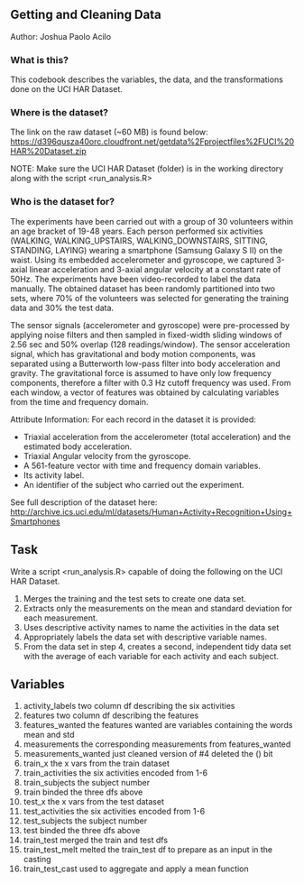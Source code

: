 ## Getting and Cleaning Data
Author: Joshua Paolo Acilo 


### What is this?
This codebook describes the variables, the data, and the transformations done on the UCI HAR Dataset.


### Where is the dataset?
The link on the raw dataset (~60 MB) is found below:
https://d396qusza40orc.cloudfront.net/getdata%2Fprojectfiles%2FUCI%20HAR%20Dataset.zip

NOTE: Make sure the UCI HAR Dataset (folder) is in the working directory along with the script <run_analysis.R> 


### Who is the dataset for?
The experiments have been carried out with a group of 30 volunteers within an age bracket of 19-48 years. Each person performed six activities (WALKING, WALKING_UPSTAIRS, WALKING_DOWNSTAIRS, SITTING, STANDING, LAYING) wearing a smartphone (Samsung Galaxy S II) on the waist. Using its embedded accelerometer and gyroscope, we captured 3-axial linear acceleration and 3-axial angular velocity at a constant rate of 50Hz. The experiments have been video-recorded to label the data manually. The obtained dataset has been randomly partitioned into two sets, where 70% of the volunteers was selected for generating the training data and 30% the test data. 

The sensor signals (accelerometer and gyroscope) were pre-processed by applying noise filters and then sampled in fixed-width sliding windows of 2.56 sec and 50% overlap (128 readings/window). The sensor acceleration signal, which has gravitational and body motion components, was separated using a Butterworth low-pass filter into body acceleration and gravity. The gravitational force is assumed to have only low frequency components, therefore a filter with 0.3 Hz cutoff frequency was used. From each window, a vector of features was obtained by calculating variables from the time and frequency domain.

Attribute Information:
  For each record in the dataset it is provided: 
- Triaxial acceleration from the accelerometer (total acceleration) and the estimated body acceleration. 
- Triaxial Angular velocity from the gyroscope. 
- A 561-feature vector with time and frequency domain variables. 
- Its activity label. 
- An identifier of the subject who carried out the experiment.

See full description of the dataset here:
http://archive.ics.uci.edu/ml/datasets/Human+Activity+Recognition+Using+Smartphones


## Task
Write a script <run_analysis.R> capable of doing the following on the UCI HAR Dataset. 
1. Merges the training and the test sets to create one data set.
2. Extracts only the measurements on the mean and standard deviation for each measurement.
3. Uses descriptive activity names to name the activities in the data set
4. Appropriately labels the data set with descriptive variable names.
5. From the data set in step 4, creates a second, independent tidy data set with the average of each variable for each activity and each subject.


## Variables
1. activity_labels
    two column df describing the six activities
2. features
    two column df describing the features
3. features_wanted
    the features wanted are variables containing the words mean and std
4. measurements
    the corresponding measurements from features_wanted
5. measurements_wanted
    just cleaned version of #4 deleted the () bit
6. train_x
    the x vars from the train dataset
7. train_activities
    the six activities encoded from 1-6
8. train_subjects
    the subject number
9. train
    binded the three dfs above
10. test_x
    the x vars from the test dataset
11. test_activities
    the six activities encoded from 1-6
12. test_subjects
    the subject number
13. test
    binded the three dfs above
14. train_test
    merged the train and test dfs
15. train_test_melt
    melted the train_test df to prepare as an input in the casting
16. train_test_cast
    used to aggregate and apply a mean function


